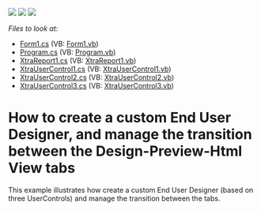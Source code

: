 <!-- default badges list -->
![](https://img.shields.io/endpoint?url=https://codecentral.devexpress.com/api/v1/VersionRange/128599173/13.1.4%2B)
[![](https://img.shields.io/badge/Open_in_DevExpress_Support_Center-FF7200?style=flat-square&logo=DevExpress&logoColor=white)](https://supportcenter.devexpress.com/ticket/details/E2339)
[![](https://img.shields.io/badge/📖_How_to_use_DevExpress_Examples-e9f6fc?style=flat-square)](https://docs.devexpress.com/GeneralInformation/403183)
<!-- default badges end -->
<!-- default file list -->
*Files to look at*:

* [Form1.cs](./CS/WindowsApplication1/Form1.cs) (VB: [Form1.vb](./VB/WindowsApplication1/Form1.vb))
* [Program.cs](./CS/WindowsApplication1/Program.cs) (VB: [Program.vb](./VB/WindowsApplication1/Program.vb))
* [XtraReport1.cs](./CS/WindowsApplication1/XtraReport1.cs) (VB: [XtraReport1.vb](./VB/WindowsApplication1/XtraReport1.vb))
* [XtraUserControl1.cs](./CS/WindowsApplication1/XtraUserControl1.cs) (VB: [XtraUserControl1.vb](./VB/WindowsApplication1/XtraUserControl1.vb))
* [XtraUserControl2.cs](./CS/WindowsApplication1/XtraUserControl2.cs) (VB: [XtraUserControl2.vb](./VB/WindowsApplication1/XtraUserControl2.vb))
* [XtraUserControl3.cs](./CS/WindowsApplication1/XtraUserControl3.cs) (VB: [XtraUserControl3.vb](./VB/WindowsApplication1/XtraUserControl3.vb))
<!-- default file list end -->
# How to create a custom End User Designer, and manage the transition between the Design-Preview-Html View tabs


<p>This example illustrates how create a custom End User Designer (based on three UserControls) and manage the transition between the tabs.</p>

<br/>


